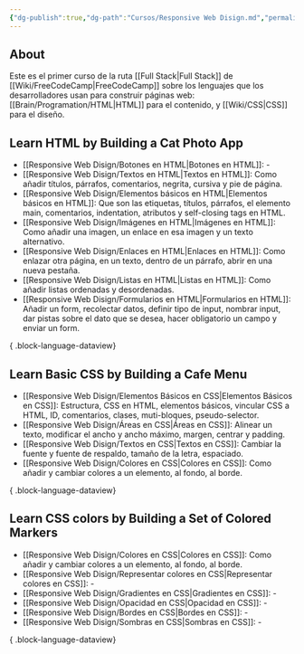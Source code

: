 ```yaml
---
{"dg-publish":true,"dg-path":"Cursos/Responsive Web Disign.md","permalink":"/cursos/responsive-web-disign/","tags":["programation","HTML","CSS","publish"]}
---
```


## About
Este es el primer curso de la ruta [[Full Stack\|Full Stack]] de [[Wiki/FreeCodeCamp\|FreeCodeCamp]] sobre los lenguajes que los desarrolladores usan para construir páginas web: [[Brain/Programation/HTML\|HTML]] para el contenido, y [[Wiki/CSS\|CSS]] para el diseño.
## Learn HTML by  Building a Cat Photo App
- [[Responsive Web Disign/Botones en HTML\|Botones en HTML]]: \-
- [[Responsive Web Disign/Textos en HTML\|Textos en HTML]]: Como añadir títulos, párrafos, comentarios, negrita, cursiva y pie de página.
- [[Responsive Web Disign/Elementos básicos en HTML\|Elementos básicos en HTML]]: Que son las etiquetas, títulos, párrafos, el elemento main, comentarios, indentation, atributos y self-closing tags en HTML.
- [[Responsive Web Disign/Imágenes en HTML\|Imágenes en HTML]]: Como añadir una imagen, un enlace en esa imagen y un texto alternativo.
- [[Responsive Web Disign/Enlaces en HTML\|Enlaces en HTML]]: Como enlazar otra página, en un texto, dentro de un párrafo, abrir en una nueva pestaña.
- [[Responsive Web Disign/Listas en HTML\|Listas en HTML]]: Como añadir listas ordenadas y desordenadas.
- [[Responsive Web Disign/Formularios en HTML\|Formularios en HTML]]: Añadir un form, recolectar datos, definir tipo de input, nombrar input, dar pistas sobre el dato que se desea, hacer obligatorio un campo y enviar un form.

{ .block-language-dataview}
## Learn Basic CSS by Building a Cafe Menu
- [[Responsive Web Disign/Elementos Básicos en CSS\|Elementos Básicos en CSS]]: Estructura, CSS en HTML, elementos básicos, vincular CSS a HTML, ID, comentarios, clases, muti-bloques, pseudo-selector.
- [[Responsive Web Disign/Áreas en CSS\|Áreas en CSS]]: Alinear un texto, modificar el ancho y ancho máximo, margen, centrar y padding.
- [[Responsive Web Disign/Textos en CSS\|Textos en CSS]]: Cambiar la fuente y fuente de respaldo, tamaño de la letra, espaciado.
- [[Responsive Web Disign/Colores en CSS\|Colores en CSS]]: Como añadir y cambiar colores a un elemento, al fondo, al borde.

{ .block-language-dataview}
## Learn CSS colors by Building a Set of Colored Markers
- [[Responsive Web Disign/Colores en CSS\|Colores en CSS]]: Como añadir y cambiar colores a un elemento, al fondo, al borde.
- [[Responsive Web Disign/Representar colores  en CSS\|Representar colores  en CSS]]: \-
- [[Responsive Web Disign/Gradientes en CSS\|Gradientes en CSS]]: \-
- [[Responsive Web Disign/Opacidad en CSS\|Opacidad en CSS]]: \-
- [[Responsive Web Disign/Bordes en CSS\|Bordes en CSS]]: \-
- [[Responsive Web Disign/Sombras en CSS\|Sombras en CSS]]: \-

{ .block-language-dataview}


